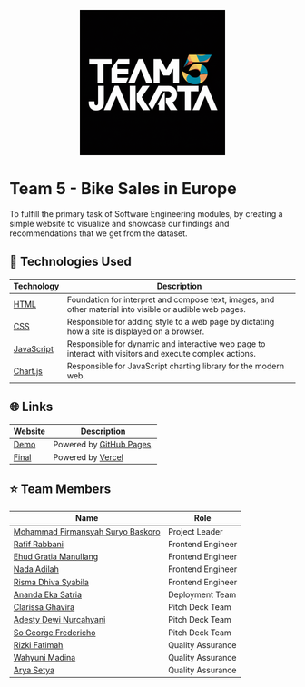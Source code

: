 <p align="center">
 <img src="assets/images/logo-team-5.png", width="256px"/>
</p>

# Team 5 - Bike Sales in Europe
To fulfill the primary task of Software Engineering modules, by creating a simple website to visualize and showcase our findings and recommendations that we get from the dataset. 


## 🧰 Technologies Used

| Technology                                                            | Description                                                                                               |
| --------------------------------------------------------------------- | --------------------------------------------------------------------------------------------------------- |
| [HTML](https://developer.mozilla.org/en-US/docs/Web/HTML)             | Foundation for interpret and compose text, images, and other material into visible or audible web pages.  |
| [CSS](https://developer.mozilla.org/en-US/docs/Web/CSS)               | Responsible for adding style to a web page by dictating how a site is displayed on a browser.             |
| [JavaScript](https://developer.mozilla.org/en-US/docs/Web/JavaScript) | Responsible for dynamic and interactive web page to interact with visitors and execute complex actions.   |
| [Chart.js](https://www.chartjs.org/)                                  | Responsible for JavaScript charting library for the modern web.                                           |


## 🌐 Links

| Website                                                                           | Description                                            |
| --------------------------------------------------------------------------------- | ------------------------------------------------------ |
| [Demo](https://kampus-merdeka-software-engineering.github.io/km-feb24-jakarta-5/) | Powered by [GitHub Pages](https://pages.github.com/).  |
| [Final](https://km-feb24-jakarta-5.vercel.app/)                                   | Powered by [Vercel](https://vercel.com/)               |


## ⭐ Team Members

| Name                                                               | Role               |
| ------------------------------------------------------------------ | ------------------ |
| [Mohammad Firmansyah Suryo Baskoro](https://github.com/Firmeteran) | Project Leader     |
| [Rafif Rabbani](https://github.com/rafif125)                       | Frontend Engineer  |
| [Ehud Gratia Manullang](https://github.com/ehudgratia)             | Frontend Engineer  |
| [Nada Adilah](https://github.com/Nadaadilah27)                     | Frontend Engineer  |
| [Risma Dhiva Syabila](https://github.com/rismasyblla)              | Frontend Engineer  |
| [Ananda Eka Satria](https://github.com/sattria19)                  | Deployment Team    |
| [Clarissa Ghavira](https://github.com/itsmecg)                     | Pitch Deck Team    |
| [Adesty Dewi Nurcahyani](https://github.com/adestydnc)             | Pitch Deck Team    |
| [So George Fredericho](https://github.com/SoGeorgeF)               | Pitch Deck Team    |
| [Rizki Fatimah](https://github.com/hellokiki28)                    | Quality Assurance  |
| [Wahyuni Madina](https://github.com/wahyunimadina)                 | Quality Assurance  |
| [Arya Setya](https://github.com/AryaS21)                           | Quality Assurance  |
